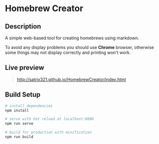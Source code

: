 # Homebrew Creator

## Description

A simple web-based tool for creating homebrews using markdown. 

To avoid any display problems you should use **Chrome** browser, otherwise some things may not display correctly and printing won't work.

## Live preview

> http://satrix321.github.io/HomebrewCreator/index.html

## Build Setup

``` bash
# install dependencies
npm install

# serve with hot reload at localhost:8080
npm run serve

# build for production with minification
npm run build
```
